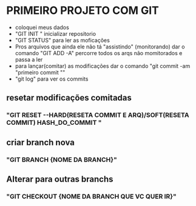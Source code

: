 # PRIMEIRO PROJETO COM GIT

* coloquei meus dados 
* "GIT INIT " inicializar repositorio 
* "GIT STATUS" para ler as moficações 
* Pros arquivos que ainda ele não tá "assistindo" (monitorando)  dar o comando "GIT ADD -A" percorre todos os arqs não momitorados e passa a ler 
* para lançar(comitar) as modificações dar o comando "git commit -am "primeiro commit ""
* "git log" para ver os commits





## resetar modificações comitadas 
### "GIT RESET --HARD(RESETA COMMIT E ARQ)/SOFT(RESETA COMMIT) HASH_DO_COMMIT " 

## criar branch nova 
### "GIT BRANCH {NOME DA BRANCH}"

## Alterar para outras branchs
### "GIT CHECKOUT {NOME DA BRANCH QUE VC QUER IR}"